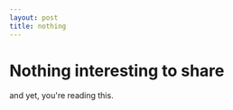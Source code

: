 ```yaml
--- 
layout: post
title: nothing
---
```


# Nothing interesting to share

and yet, you're reading this.
